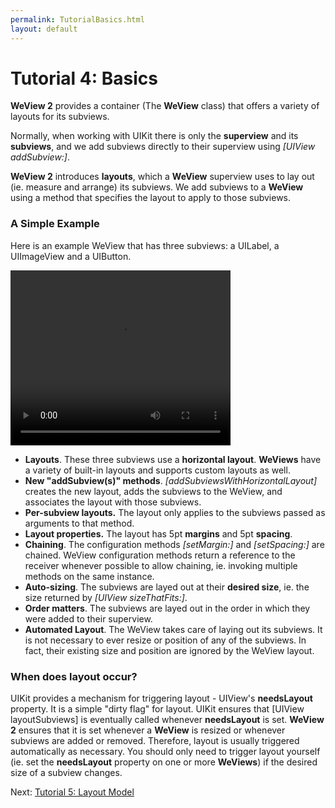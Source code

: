 ```yaml
---
permalink: TutorialBasics.html
layout: default
---
```


# Tutorial 4: Basics


<!-- TEMPLATE START -->

**WeView 2** provides a container (The **WeView** class) that offers a variety of layouts for its subviews.

Normally, when working with UIKit there is only the **superview** and its **subviews**, and we add subviews directly to their superview using _\[UIView addSubview:\]_.  

**WeView 2** introduces **layouts**, which a **WeView** superview uses to lay out \(ie. measure and arrange\) its subviews.  We add subviews to a **WeView** using a method that specifies the layout to apply to those subviews.

### A Simple Example

Here is an example WeView that has three subviews: a UILabel, a UIImageView and a UIButton.

<video WIDTH="352" HEIGHT="280" AUTOPLAY="true" controls="true" LOOP="true" class="embedded_video" >
 <source src="videos/video-1AC1BE13-D72E-45F5-95A3-80A8E925C210-24401-00023AED9C1B3FE7.mp4" type="video/mp4" />
 <source src="videos/video-1AC1BE13-D72E-45F5-95A3-80A8E925C210-24401-00023AED9C1B3FE7.webm" type="video/webm" />
 </video>


* **Layouts**.  These three subviews use a __horizontal layout__.  **WeViews** have a variety of built-in layouts and supports custom layouts as well.
* **New "addSubview\(s\)" methods**.  _\[addSubviewsWithHorizontalLayout\]_ creates the new layout, adds the subviews to the WeView, and associates the layout with those subviews.  
* **Per-subview layouts.** The layout only applies to the subviews passed as arguments to that method.
* **Layout properties.** The layout has 5pt __margins__ and 5pt __spacing__.  
* **Chaining**.  The configuration methods _\[setMargin:\]_ and _\[setSpacing:\]_ are chained.  WeView configuration methods return a reference to the receiver whenever possible to allow chaining, ie. invoking multiple methods on the same instance.
* **Auto-sizing**.  The subviews are layed out at their __desired size__, ie. the size returned by _\[UIView sizeThatFits:\]_.
* __Order matters__.  The subviews are layed out in the order in which they were added to their superview.
* __Automated Layout__. The WeView takes care of laying out its subviews.  It is not necessary to ever resize or position of any of the subviews. In fact, their existing size and position are ignored by the WeView layout.  

### When does layout occur?

UIKit provides a mechanism for triggering layout - UIView's **needsLayout** property.  It is a simple "dirty flag" for layout.  UIKit ensures that \[UIView layoutSubviews\] is eventually called whenever **needsLayout** is set.  **WeView 2** ensures that it is set whenever a **WeView** is resized or whenever subviews are added or removed.  Therefore, layout is usually triggered automatically as necessary.  You should only need to trigger layout yourself (ie. set the **needsLayout** property on one or more **WeViews**) if the desired size of a subview changes.

<!-- TEMPLATE END -->

<p class="nextLink">Next:  <a href="TutorialLayoutModel.html">Tutorial 5: Layout Model</a></p>